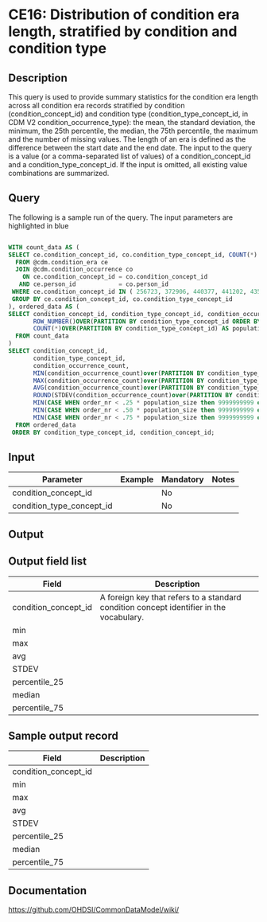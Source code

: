 <!---
Group:condition era
Name:CE16 Distribution of condition era length, stratified by condition and condition type
Author:Patrick Ryan
CDM Version: 5.3
-->

# CE16: Distribution of condition era length, stratified by condition and condition type

## Description
This query is used to provide summary statistics for the condition era length across all condition era records stratified by condition (condition_concept_id) and condition type (condition_type_concept_id, in CDM V2 condition_occurrence_type): the mean, the standard deviation, the minimum, the 25th percentile, the median, the 75th percentile, the maximum and the number of missing values. The length of an era is defined as the difference between the start date and the end date. The input to the query is a value (or a comma-separated list of values) of a condition_concept_id and a condition_type_concept_id. If the input is omitted, all existing value combinations are summarized.

## Query
The following is a sample run of the query. The input parameters are highlighted in  blue

```sql

WITH count_data AS (
SELECT ce.condition_concept_id, co.condition_type_concept_id, COUNT(*) AS condition_occurrence_count
  FROM @cdm.condition_era ce
  JOIN @cdm.condition_occurrence co
    ON ce.condition_concept_id = co.condition_concept_id
   AND ce.person_id            = co.person_id
 WHERE ce.condition_concept_id IN ( 256723, 372906, 440377, 441202, 435371 )
 GROUP BY ce.condition_concept_id, co.condition_type_concept_id 
), ordered_data AS (
SELECT condition_concept_id, condition_type_concept_id, condition_occurrence_count, 
       ROW_NUMBER()OVER(PARTITION BY condition_type_concept_id ORDER BY condition_occurrence_count) AS order_nr,
       COUNT(*)OVER(PARTITION BY condition_type_concept_id) AS population_size
  FROM count_data
)
SELECT condition_concept_id,
       condition_type_concept_id,
       condition_occurrence_count,
       MIN(condition_occurrence_count)over(PARTITION BY condition_type_concept_id) AS min_count, 
       MAX(condition_occurrence_count)over(PARTITION BY condition_type_concept_id) AS max_count, 
       AVG(condition_occurrence_count)over(PARTITION BY condition_type_concept_id) AS avg_count, 
       ROUND(STDEV(condition_occurrence_count)over(PARTITION BY condition_type_concept_id),0) AS stdev_count,
       MIN(CASE WHEN order_nr < .25 * population_size then 9999999999 else condition_occurrence_count END)OVER(PARTITION BY condition_type_concept_id) AS percentile_25,
       MIN(CASE WHEN order_nr < .50 * population_size then 9999999999 else condition_occurrence_count END)OVER(PARTITION BY condition_type_concept_id) AS median,
       MIN(CASE WHEN order_nr < .75 * population_size then 9999999999 else condition_occurrence_count END)OVER(PARTITION BY condition_type_concept_id) AS percentile_75
  FROM ordered_data
 ORDER BY condition_type_concept_id, condition_concept_id;
```


## Input

|  Parameter |  Example |  Mandatory |  Notes |
| --- | --- | --- | --- |
| condition_concept_id |   | No |   |
| condition_type_concept_id |   | No |   |

## Output

## Output field list

|  Field |  Description |
| --- | --- |
| condition_concept_id | A foreign key that refers to a standard condition concept identifier in the vocabulary. |
| min |   |
| max |   |
| avg |   |
| STDEV |   |
| percentile_25 |   |
| median |   |
| percentile_75 |   |

## Sample output record

|  Field |  Description |
| --- | --- |
| condition_concept_id |   |
| min |   |
| max |   |
| avg |   |
| STDEV |   |
| percentile_25 |   |
| median |   |
| percentile_75 |   |

## Documentation
https://github.com/OHDSI/CommonDataModel/wiki/
